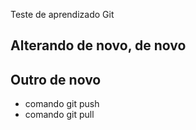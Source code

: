 Teste de aprendizado Git

## Alterando de novo, de novo

## Outro de novo

* comando git push
* comando git pull
